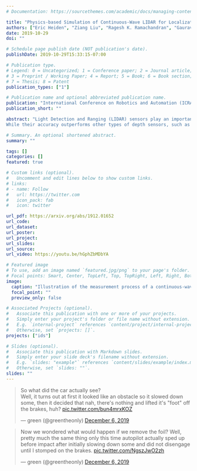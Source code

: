 ```yaml
---
# Documentation: https://sourcethemes.com/academic/docs/managing-content/

title: "Physics-based Simulation of Continuous-Wave LIDAR for Localization, Calibration and Tracking"
authors: ["Eric Heiden", "Ziang Liu", "Ragesh K. Ramachandran", "Gaurav S. Sukhatme"]
date: 2019-10-29
doi: ""

# Schedule page publish date (NOT publication's date).
publishDate: 2019-10-29T15:33:15-07:00

# Publication type.
# Legend: 0 = Uncategorized; 1 = Conference paper; 2 = Journal article;
# 3 = Preprint / Working Paper; 4 = Report; 5 = Book; 6 = Book section;
# 7 = Thesis; 8 = Patent
publication_types: ["1"]

# Publication name and optional abbreviated publication name.
publication: "International Conference on Robotics and Automation (ICRA) 2020"
publication_short: ""

abstract: "Light Detection and Ranging (LIDAR) sensors play an important role in the perception stack of autonomous robots, supplying mapping and localization pipelines with depth measurements of the environment.
While their accuracy outperforms other types of depth sensors, such as stereo or time-of-flight cameras, the accurate modeling of LIDAR sensors requires laborious manual calibration that typically does not take into account the interaction of laser light with different surface types, incidence angles and other phenomena that significantly influence measurements. In this work, we introduce a physically plausible model of a 2D continuous-wave LIDAR that accounts for the surface-light interactions and simulates the measurement process in the Hokuyo URG-04LX LIDAR. Through automatic differentiation, we employ gradient-based optimization to estimate model parameters from real sensor measurements."

# Summary. An optional shortened abstract.
summary: ""

tags: []
categories: []
featured: true

# Custom links (optional).
#   Uncomment and edit lines below to show custom links.
# links:
# - name: Follow
#   url: https://twitter.com
#   icon_pack: fab
#   icon: twitter

url_pdf: https://arxiv.org/abs/1912.01652
url_code:
url_dataset:
url_poster:
url_project:
url_slides:
url_source:
url_video: https://youtu.be/hGphZbMDbYA

# Featured image
# To use, add an image named `featured.jpg/png` to your page's folder. 
# Focal points: Smart, Center, TopLeft, Top, TopRight, Left, Right, BottomLeft, Bottom, BottomRight.
image:
  caption: "Illustration of the measurement process of a continuous-wave laser scanner."
  focal_point: ""
  preview_only: false

# Associated Projects (optional).
#   Associate this publication with one or more of your projects.
#   Simply enter your project's folder or file name without extension.
#   E.g. `internal-project` references `content/project/internal-project/index.md`.
#   Otherwise, set `projects: []`.
projects: ["ids"]

# Slides (optional).
#   Associate this publication with Markdown slides.
#   Simply enter your slide deck's filename without extension.
#   E.g. `slides: "example"` references `content/slides/example/index.md`.
#   Otherwise, set `slides: ""`.
slides: ""
---
```

<blockquote class="twitter-tweet"><p lang="en" dir="ltr">So what did the car actually see?<br>Well, it turns out at first it looked like an obstacle so it slowed down some, then it decided that nah, there&#39;s nothing and lifted it&#39;s &quot;foot&quot; off the brakes, huh? <a href="https://t.co/bun4mrxKOZ">pic.twitter.com/bun4mrxKOZ</a></p>&mdash; green (@greentheonly) <a href="https://twitter.com/greentheonly/status/1202782357046079489?ref_src=twsrc%5Etfw">December 6, 2019</a></blockquote> <script async src="https://platform.twitter.com/widgets.js" charset="utf-8"></script> 

<blockquote class="twitter-tweet" data-conversation="none"><p lang="en" dir="ltr">Now we wondered what would happen if we remove the foil? Well, pretty much the same thing only this time autopilot actually sped up before impact after initially slowing down some and did not disengage until I stomped on the brakes. <a href="https://t.co/NgszJwO2zh">pic.twitter.com/NgszJwO2zh</a></p>&mdash; green (@greentheonly) <a href="https://twitter.com/greentheonly/status/1202782421005017093?ref_src=twsrc%5Etfw">December 6, 2019</a></blockquote> <script async src="https://platform.twitter.com/widgets.js" charset="utf-8"></script> 
